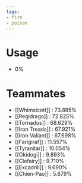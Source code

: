 ```yaml
---
tags:
- fire
- poison
---
```

# Usage
- 0%
# Teammates
- [[Whimsicott]] : 73.885%
- [[Regidrago]] : 72.825%
- [[Tornadus]] : 68.629%
- [[Iron Treads]] : 67.921%
- [[Iron Valiant]] : 67.698%
- [[Farigiraf]] : 11.557%
- [[Tyranitar]] : 10.054%
- [[Okidogi]] : 9.893%
- [[Clefairy]] : 9.710%
- [[Excadrill]] : 9.690%
- [[Chien-Pao]] : 5.879%
